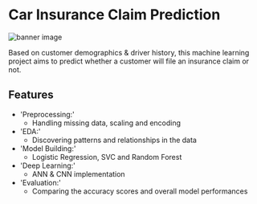 # Car Insurance Claim Prediction
![banner image](https://parramattasmashrepairs.com.au/wp-content/uploads/2020/09/insurance-Banner.jpg)

Based on customer demographics &amp; driver history, this machine learning project aims to predict whether a customer will file an insurance claim or not. 

## Features 
- 'Preprocessing:'
  - Handling missing data, scaling and encoding
- 'EDA:'
  - Discovering patterns and relationships in the data
- 'Model Building:'
  - Logistic Regression, SVC and Random Forest
- 'Deep Learning:'
  - ANN & CNN implementation
- 'Evaluation:'
  - Comparing the accuracy scores and overall model performances 
